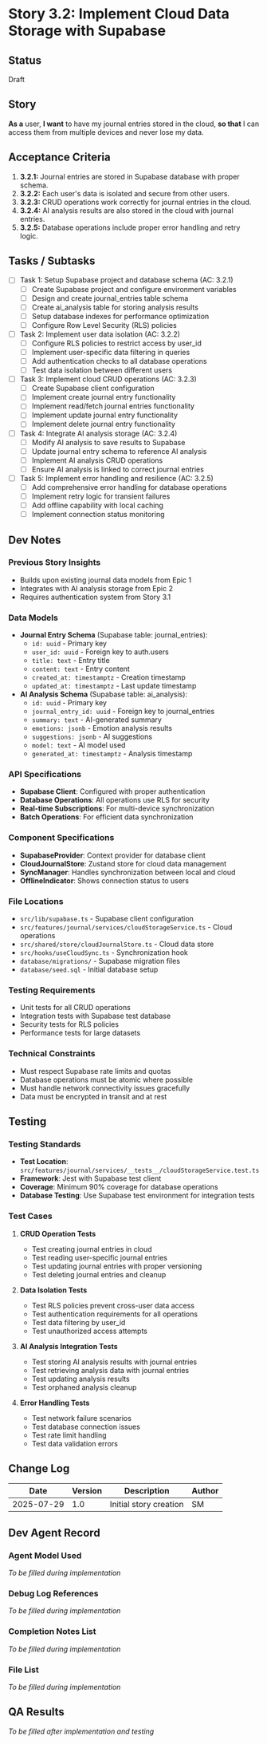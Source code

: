 # Story 3.2: Implement Cloud Data Storage with Supabase

## Status
Draft

## Story
**As a** user,
**I want** to have my journal entries stored in the cloud,
**so that** I can access them from multiple devices and never lose my data.

## Acceptance Criteria
1. **3.2.1:** Journal entries are stored in Supabase database with proper schema.
2. **3.2.2:** Each user's data is isolated and secure from other users.
3. **3.2.3:** CRUD operations work correctly for journal entries in the cloud.
4. **3.2.4:** AI analysis results are also stored in the cloud with journal entries.
5. **3.2.5:** Database operations include proper error handling and retry logic.

## Tasks / Subtasks
- [ ] Task 1: Setup Supabase project and database schema (AC: 3.2.1)
  - [ ] Create Supabase project and configure environment variables
  - [ ] Design and create journal_entries table schema
  - [ ] Create ai_analysis table for storing analysis results
  - [ ] Setup database indexes for performance optimization
  - [ ] Configure Row Level Security (RLS) policies

- [ ] Task 2: Implement user data isolation (AC: 3.2.2)
  - [ ] Configure RLS policies to restrict access by user_id
  - [ ] Implement user-specific data filtering in queries
  - [ ] Add authentication checks to all database operations
  - [ ] Test data isolation between different users

- [ ] Task 3: Implement cloud CRUD operations (AC: 3.2.3)
  - [ ] Create Supabase client configuration
  - [ ] Implement create journal entry functionality
  - [ ] Implement read/fetch journal entries functionality
  - [ ] Implement update journal entry functionality
  - [ ] Implement delete journal entry functionality

- [ ] Task 4: Integrate AI analysis storage (AC: 3.2.4)
  - [ ] Modify AI analysis to save results to Supabase
  - [ ] Update journal entry schema to reference AI analysis
  - [ ] Implement AI analysis CRUD operations
  - [ ] Ensure AI analysis is linked to correct journal entries

- [ ] Task 5: Implement error handling and resilience (AC: 3.2.5)
  - [ ] Add comprehensive error handling for database operations
  - [ ] Implement retry logic for transient failures
  - [ ] Add offline capability with local caching
  - [ ] Implement connection status monitoring

## Dev Notes

### Previous Story Insights
- Builds upon existing journal data models from Epic 1
- Integrates with AI analysis storage from Epic 2
- Requires authentication system from Story 3.1

### Data Models
- **Journal Entry Schema** (Supabase table: journal_entries):
  - `id: uuid` - Primary key
  - `user_id: uuid` - Foreign key to auth.users
  - `title: text` - Entry title
  - `content: text` - Entry content
  - `created_at: timestamptz` - Creation timestamp
  - `updated_at: timestamptz` - Last update timestamp
- **AI Analysis Schema** (Supabase table: ai_analysis):
  - `id: uuid` - Primary key
  - `journal_entry_id: uuid` - Foreign key to journal_entries
  - `summary: text` - AI-generated summary
  - `emotions: jsonb` - Emotion analysis results
  - `suggestions: jsonb` - AI suggestions
  - `model: text` - AI model used
  - `generated_at: timestamptz` - Analysis timestamp

### API Specifications
- **Supabase Client**: Configured with proper authentication
- **Database Operations**: All operations use RLS for security
- **Real-time Subscriptions**: For multi-device synchronization
- **Batch Operations**: For efficient data synchronization

### Component Specifications
- **SupabaseProvider**: Context provider for database client
- **CloudJournalStore**: Zustand store for cloud data management
- **SyncManager**: Handles synchronization between local and cloud
- **OfflineIndicator**: Shows connection status to users

### File Locations
- `src/lib/supabase.ts` - Supabase client configuration
- `src/features/journal/services/cloudStorageService.ts` - Cloud operations
- `src/shared/store/cloudJournalStore.ts` - Cloud data store
- `src/hooks/useCloudSync.ts` - Synchronization hook
- `database/migrations/` - Supabase migration files
- `database/seed.sql` - Initial database setup

### Testing Requirements
- Unit tests for all CRUD operations
- Integration tests with Supabase test database
- Security tests for RLS policies
- Performance tests for large datasets

### Technical Constraints
- Must respect Supabase rate limits and quotas
- Database operations must be atomic where possible
- Must handle network connectivity issues gracefully
- Data must be encrypted in transit and at rest

## Testing

### Testing Standards
- **Test Location**: `src/features/journal/services/__tests__/cloudStorageService.test.ts`
- **Framework**: Jest with Supabase test client
- **Coverage**: Minimum 90% coverage for database operations
- **Database Testing**: Use Supabase test environment for integration tests

### Test Cases
1. **CRUD Operation Tests**
   - Test creating journal entries in cloud
   - Test reading user-specific journal entries
   - Test updating journal entries with proper versioning
   - Test deleting journal entries and cleanup

2. **Data Isolation Tests**
   - Test RLS policies prevent cross-user data access
   - Test authentication requirements for all operations
   - Test data filtering by user_id
   - Test unauthorized access attempts

3. **AI Analysis Integration Tests**
   - Test storing AI analysis results with journal entries
   - Test retrieving analysis data with journal entries
   - Test updating analysis results
   - Test orphaned analysis cleanup

4. **Error Handling Tests**
   - Test network failure scenarios
   - Test database connection issues
   - Test rate limit handling
   - Test data validation errors

## Change Log
| Date | Version | Description | Author |
|------|---------|-------------|---------|
| 2025-07-29 | 1.0 | Initial story creation | SM |

## Dev Agent Record

### Agent Model Used
*To be filled during implementation*

### Debug Log References
*To be filled during implementation*

### Completion Notes List
*To be filled during implementation*

### File List
*To be filled during implementation*

## QA Results
*To be filled after implementation and testing*
